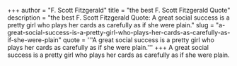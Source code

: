 +++
author = "F. Scott Fitzgerald"
title = "the best F. Scott Fitzgerald Quote"
description = "the best F. Scott Fitzgerald Quote: A great social success is a pretty girl who plays her cards as carefully as if she were plain."
slug = "a-great-social-success-is-a-pretty-girl-who-plays-her-cards-as-carefully-as-if-she-were-plain"
quote = '''A great social success is a pretty girl who plays her cards as carefully as if she were plain.'''
+++
A great social success is a pretty girl who plays her cards as carefully as if she were plain.
